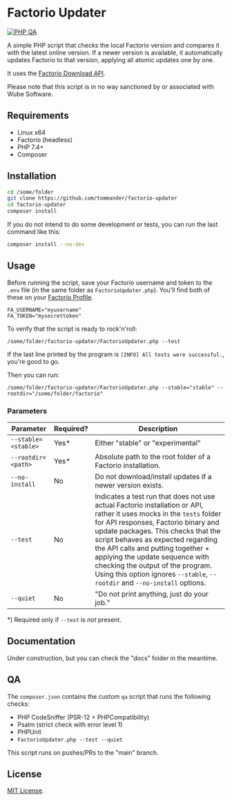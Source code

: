 # Factorio Updater

[![PHP QA](https://github.com/tommander/factorio-updater/actions/workflows/php.yml/badge.svg)](https://github.com/tommander/factorio-updater/actions/workflows/php.yml)

A simple PHP script that checks the local Factorio version and compares it with the latest online version. If a newer version is available, it automatically updates Factorio to that version, applying all atomic updates one by one.

It uses the [Factorio Download API](https://wiki.factorio.com/Download_API).

Please note that this script is in no way sanctioned by or associated with Wube Software.

## Requirements

- Linux x64
- Factorio (headless)
- PHP 7.4+
- Composer

## Installation

```sh
cd /some/folder
git clone https://github.com/tommander/factorio-updater
cd factorio-updater
composer install
```

If you do not intend to do some development or tests, you can run the last command like this:

```sh
composer install --no-dev
```

## Usage

Before running the script, save your Factorio username and token to the `.env` file (in the same folder as `FactorioUpdater.php`). You'll find both of these on your [Factorio Profile](https://factorio.com/profile).

```dotenv
FA_USERNAME="myusername"
FA_TOKEN="mysecrettoken"
```

To verify that the script is ready to rock'n'roll:

`/some/folder/factorio-updater/FactorioUpdater.php --test`

If the last line printed by the program is `[INFO] All tests were successful.`, you're good to go.

Then you can run:

`/some/folder/factorio-updater/FactorioUpdater.php --stable="stable" --rootdir="/some/folder/factorio"`

### Parameters

| Parameter | Required? | Description |
| --- | --- | --- |
| `--stable=<stable>` | Yes* | Either "stable" or "experimental" |
| `--rootdir=<path>` | Yes* | Absolute path to the root folder of a Factorio installation. |
| `--no-install` | No | Do not download/install updates if a newer version exists. |
| `--test` | No | Indicates a test run that does not use actual Factorio installation or API, rather it uses mocks in the `tests` folder for API responses, Factorio binary and update packages. This checks that the script behaves as expected regarding the API calls and putting together + applying the update sequence with checking the output of the program. Using this option ignores `--stable`, `--rootdir` and `--no-install` options. |
| `--quiet` | No | "Do not print anything, just do your job." |

\*) Required only if `--test` is *not* present.

## Documentation

Under construction, but you can check the "docs" folder in the meantime.

## QA

The `composer.json` contains the custom `qa` script that runs the following checks:

- PHP CodeSniffer (PSR-12 + PHPCompatibility)
- Psalm (strict check with error level 1)
- PHPUnit
- `FactorioUpdater.php --test --quiet`

This script runs on pushes/PRs to the "main" branch.

## License

[MIT License](LICENSE).
